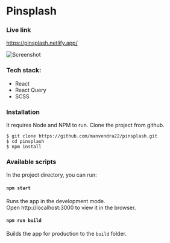 # Pinsplash

### Live link

https://pinsplash.netlify.app/

![Screenshot](https://res.cloudinary.com/dracarys/image/upload/pinsplash.png)

### Tech stack:

- React
- React Query
- SCSS

### Installation

It requires Node and NPM to run.
Clone the project from github.

    $ git clone https://github.com/manvendra22/pinsplash.git
    $ cd pinsplash
    $ npm install

### Available scripts

In the project directory, you can run:

#### `npm start`

Runs the app in the development mode.<br />
Open http://localhost:3000 to view it in the browser.

#### `npm run build`

Builds the app for production to the `build` folder.
